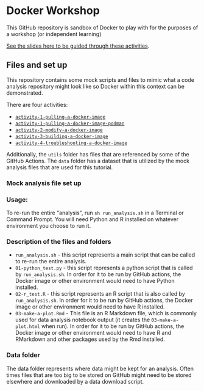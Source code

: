 # Docker Workshop

This GitHub repository is sandbox of Docker to play with for the purposes of a workshop (or independent learning)

[See the slides here to be guided through these activities](https://docs.google.com/presentation/d/1_SEn8VChlf8Iu1HglIvLrIykhfyIEXycIuWVLx5fKLA/edit#slide=id.g2ebd8828116_0_779).

## Files and set up

This repository contains some mock scripts and files to mimic what a code analysis repository might look like so Docker within this context can be demonstrated.

There are four activities:  

- [`activity-1-pulling-a-docker-image`](https://hutchdatascience.org/containers-for-scientists-sandbox/activity-1-instructions.html)
- [`activity-1-pulling-a-docker-image-podman`](https://hutchdatascience.org/containers-for-scientists-sandbox/activity-1-instructions-podman.html)
- [`activity-2-modify-a-docker-image`](https://hutchdatascience.org/containers-for-scientists-sandbox/activity-2-instructions.html)
- [`activity-3-building-a-docker-image`](https://hutchdatascience.org/containers-for-scientists-sandbox/activity-3-instructions.html)
- [`activity-4-troubleshooting-a-docker-image`](https://hutchdatascience.org/containers-for-scientists-sandbox/activity-4-instructions.html)


Additionally, the `utils` folder has files that are referenced by some of the GitHub Actions. The `data` folder has a dataset that is utilized by the mock analysis files that are used for this tutorial.

### Mock analysis file set up

### Usage:

To re-run the entire "analysis", run `sh run_analysis.sh` in a Terminal or Command Prompt. You will need Python and R installed on whatever environment you choose to run it.

### Description of the files and folders

- `run_analysis.sh` - this script represents a main script that can be called to re-run the entire analysis.
- `01-python_test.py` - this script represents a python script that is called by `run_analysis.sh`. In order for it to be run by GitHub actions, the Docker image or other environment would need to have Python installed.
- `02-r_test.R` - this script represents an R script that is also called by `run_analysis.sh`. In order for it to be run by GitHub actions, the Docker image or other environment would need to have R installed.
- `03-make-a-plot.Rmd` - This file is an R Markdown file, which is commonly used for data analysis notebook output (it creates the `03-make-a-plot.html` when run). In order for it to be run by GitHub actions, the Docker image or other environment would need to have R and RMarkdown and other packages used by the Rmd installed.

### Data folder

The data folder represents where data might be kept for an analysis. Often times files that are too big to be stored on GitHub might need to be stored elsewhere and downloaded by a data download script.
